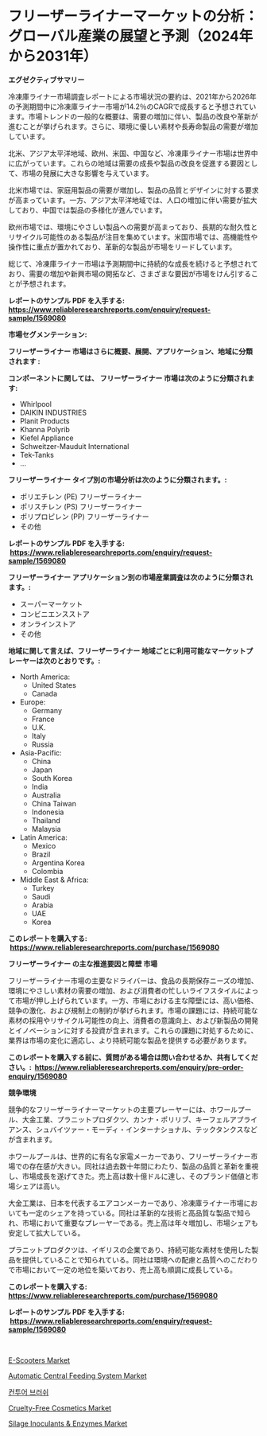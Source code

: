 <p><h1>フリーザーライナーマーケットの分析：グローバル産業の展望と予測（2024年から2031年）</h1></p><p><strong>エグゼクティブサマリー</strong></p>
<p><p>冷凍庫ライナー市場調査レポートによる市場状況の要約は、2021年から2026年の予測期間中に冷凍庫ライナー市場が14.2％のCAGRで成長すると予想されています。市場トレンドの一般的な概要は、需要の増加に伴い、製品の改良や革新が進むことが挙げられます。さらに、環境に優しい素材や長寿命製品の需要が増加しています。</p><p>北米、アジア太平洋地域、欧州、米国、中国など、冷凍庫ライナー市場は世界中に広がっています。これらの地域は需要の成長や製品の改良を促進する要因として、市場の発展に大きな影響を与えています。</p><p>北米市場では、家庭用製品の需要が増加し、製品の品質とデザインに対する要求が高まっています。一方、アジア太平洋地域では、人口の増加に伴い需要が拡大しており、中国では製品の多様化が進んでいます。</p><p>欧州市場では、環境にやさしい製品への需要が高まっており、長期的な耐久性とリサイクル可能性のある製品が注目を集めています。米国市場では、高機能性や操作性に重点が置かれており、革新的な製品が市場をリードしています。</p><p>総じて、冷凍庫ライナー市場は予測期間中に持続的な成長を続けると予想されており、需要の増加や新興市場の開拓など、さまざまな要因が市場をけん引することが予想されます。</p></p>
<p><strong>レポートのサンプル PDF を入手する: <a href="https://www.reliableresearchreports.com/enquiry/request-sample/1569080">https://www.reliableresearchreports.com/enquiry/request-sample/1569080</a></strong></p>
<p><strong>市場セグメンテーション:</strong></p>
<p><strong> フリーザーライナー 市場はさらに概要、展開、アプリケーション、地域に分類されます :</strong></p>
<p><strong>コンポーネントに関しては、 フリーザーライナー 市場は次のように分類されます: &nbsp;</strong></p>
<p><ul><li>Whirlpool</li><li>DAIKIN INDUSTRIES</li><li>Planit Products</li><li>Khanna Polyrib</li><li>Kiefel Appliance</li><li>Schweitzer-Mauduit International</li><li>Tek-Tanks</li><li>...</li></ul></p>
<p><strong> フリーザーライナー タイプ別の市場分析は次のように分類されます。:</strong></p>
<p><ul><li>ポリエチレン (PE) フリーザーライナー</li><li>ポリスチレン (PS) フリーザーライナー</li><li>ポリプロピレン (PP) フリーザーライナー</li><li>その他</li></ul></p>
<p><strong>レポートのサンプル PDF を入手する: &nbsp;<a href="https://www.reliableresearchreports.com/enquiry/request-sample/1569080">https://www.reliableresearchreports.com/enquiry/request-sample/1569080</a></strong></p>
<p><strong> フリーザーライナー アプリケーション別の市場産業調査は次のように分類されます。:</strong></p>
<p><ul><li>スーパーマーケット</li><li>コンビニエンスストア</li><li>オンラインストア</li><li>その他</li></ul></p>
<p><strong>地域に関して言えば、フリーザーライナー 地域ごとに利用可能なマーケットプレーヤーは次のとおりです。:</strong></p>
<p><ul>
    <li>
        North America:
        <ul>
            <li>United States</li>
            <li>Canada</li>
        </ul>
    </li>
    <li>
        Europe:
        <ul>
            <li>Germany</li>
            <li>France</li>
            <li>U.K.</li>
            <li>Italy</li>
            <li>Russia</li>
        </ul>
    </li>
    <li>
        Asia-Pacific:
        <ul>
            <li>China</li>
            <li>Japan</li>
            <li>South Korea</li>
            <li>India</li>
            <li>Australia</li>
            <li>China Taiwan</li>
            <li>Indonesia</li>
            <li>Thailand</li>
            <li>Malaysia</li>
        </ul>
    </li>
    <li>
        Latin America:
        <ul>
            <li>Mexico</li>
            <li>Brazil</li>
            <li>Argentina Korea</li>
            <li>Colombia</li>
        </ul>
    </li>
    <li>
        Middle East & Africa:
        <ul>
            <li>Turkey</li>
            <li>Saudi</li>
            <li>Arabia</li>
            <li>UAE</li>
            <li>Korea</li>
        </ul>
    </li>
    </ul></p>
<p><strong>このレポートを購入する: &nbsp;<a href="https://www.reliableresearchreports.com/purchase/1569080">https://www.reliableresearchreports.com/purchase/1569080</a></strong></p>
<p><strong>フリーザーライナー の主な推進要因と障壁 市場</strong></p>
<p><p>フリーザーライナー市場の主要なドライバーは、食品の長期保存ニーズの増加、環境にやさしい素材の需要の増加、および消費者の忙しいライフスタイルによって市場が押し上げられています。一方、市場における主な障壁には、高い価格、競争の激化、および規制上の制約が挙げられます。市場の課題には、持続可能な素材の採用やリサイクル可能性の向上、消費者の意識向上、および新製品の開発とイノベーションに対する投資が含まれます。これらの課題に対処するために、業界は市場の変化に適応し、より持続可能な製品を提供する必要があります。</p></p>
<p><strong>このレポートを購入する前に、質問がある場合は問い合わせるか、共有してください。:&nbsp; <a href="https://www.reliableresearchreports.com/enquiry/pre-order-enquiry/1569080">https://www.reliableresearchreports.com/enquiry/pre-order-enquiry/1569080</a></strong></p>
<p><strong>競争環境</strong></p>
<p><p>競争的なフリーザーライナーマーケットの主要プレーヤーには、ホワールプール、大金工業、プラニットプロダクツ、カンナ・ポリリブ、キーフェルアプライアンス、シュバイツァー・モーディ・インターナショナル、テックタンクスなどが含まれます。</p><p>ホワールプールは、世界的に有名な家電メーカーであり、フリーザーライナー市場での存在感が大きい。同社は過去数十年間にわたり、製品の品質と革新を重視し、市場成長を遂げてきた。売上高は数十億ドルに達し、そのブランド価値と市場シェアは高い。</p><p>大金工業は、日本を代表するエアコンメーカーであり、冷凍庫ライナー市場においても一定のシェアを持っている。同社は革新的な技術と高品質な製品で知られ、市場において重要なプレーヤーである。売上高は年々増加し、市場シェアも安定して拡大している。</p><p>プラニットプロダクツは、イギリスの企業であり、持続可能な素材を使用した製品を提供していることで知られている。同社は環境への配慮と品質へのこだわりで市場において一定の地位を築いており、売上高も順調に成長している。</p></p>
<p><strong>このレポートを購入する: &nbsp; <a href="https://www.reliableresearchreports.com/purchase/1569080">https://www.reliableresearchreports.com/purchase/1569080</a></strong></p>
<p><strong>レポートのサンプル PDF を入手する: &nbsp;<a href="https://www.reliableresearchreports.com/enquiry/request-sample/1569080">https://www.reliableresearchreports.com/enquiry/request-sample/1569080</a></strong><strong></strong></p>
<p>&nbsp;</p>
<p><p><a href="https://view.publitas.com/reportprime-1/e-scooters-market-research-report-reveals-the-latest-trends-and-opportunities-of-this-market-for-period-from-2024-2031/">E-Scooters Market</a></p><p><a href="https://issuu.com/reportprime-2/docs/automatic-central-feeding-system-market-size-2030.">Automatic Central Feeding System Market</a></p><p><a href="https://github.com/vdhdwjyp90142/Market-Research-Report-List-1/blob/main/5713434187241.md">컨투어 브러쉬</a></p><p><a href="https://view.publitas.com/reportprime-1/global-cruelty-free-cosmetics-market-size-and-market-trends-insights-and-projections-from-2024-to-2031/">Cruelty-Free Cosmetics Market</a></p><p><a href="https://github.com/dringals/Market-Research-Report-List-3/blob/main/silage-inoculants-enzymes-market.md">Silage Inoculants & Enzymes Market</a></p></p>